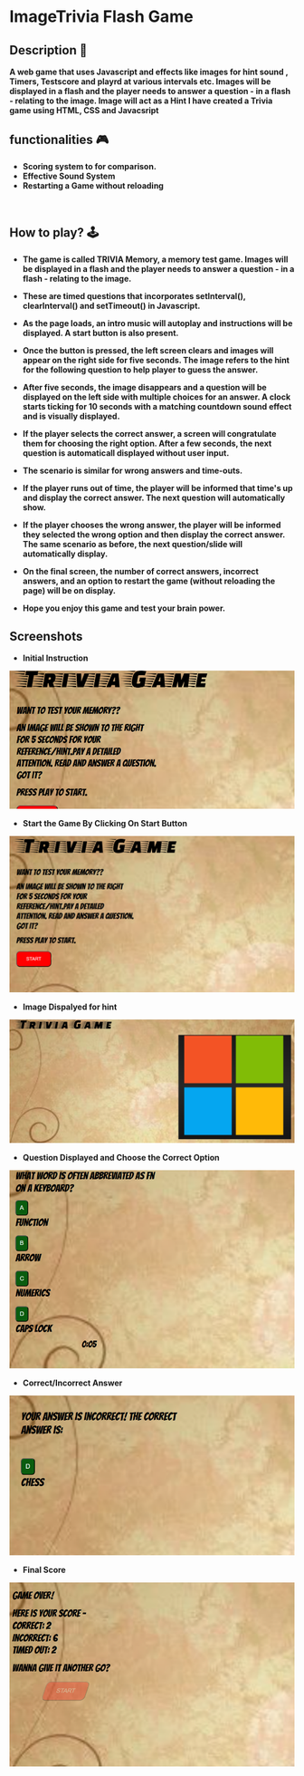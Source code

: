 # <b>ImageTrivia Flash Game 
## **Description 📃** 

A web game that uses Javascript and effects like images for hint sound , Timers, Testscore and playrd at various intervals etc. Images will be displayed in a flash and the player needs to answer a question - in a flash - relating to the image. Image will act as a Hint
I have created a Trivia game using HTML, CSS and Javacsript

## **functionalities 🎮** 

- Scoring system to for comparison.
- Effective Sound System
- Restarting a Game without reloading
<br>


## **How to play? 🕹️**

* The game is called TRIVIA Memory, a memory test game. Images will be displayed in a flash and the player needs to answer a question - in a flash - relating to the image.

* These are timed questions that incorporates setInterval(), clearInterval() and setTimeout() in Javascript.

* As the page loads, an intro music will autoplay and instructions will be displayed. A start button is also present.

* Once the button is pressed, the left screen clears and images will appear on the right side for five seconds. The image refers to the hint for the following question to help player to guess the answer.

* After five seconds, the image disappears and a question will be displayed on the left side with multiple choices for an answer. A clock starts ticking for 10 seconds with a matching countdown sound effect and is visually displayed.

* If the player selects the correct answer, a screen will congratulate them for choosing the right option. After a few seconds, the next question is automaticall displayed without user input.

* The scenario is similar for wrong answers and time-outs.

* If the player runs out of time, the player will be informed that time's up and display the correct answer.  The next question will automatically show.

* If the player chooses the wrong answer, the player will be informed they selected the wrong option and then display the correct answer. The same scenario as before, the next question/slide will automatically display.

* On the final screen, the number of correct answers, incorrect answers, and an option to restart the game (without reloading the page) will be on display.

* Hope you enjoy this game and test your brain power.

## Screenshots


* Initial Instruction

![Alt text](assets/images/Screenshot%202023-06-04%20194203.png)

* Start the Game By Clicking On Start Button

![Alt text](assets/images/Screenshot%202023-06-04%20194212.png)

* Image Dispalyed for hint

![Alt text](assets/images/Screenshot%202023-06-04%20194230.png)

* Question Displayed and Choose the Correct Option

![Alt text](assets/images/Screenshot%202023-06-04%20194253.png)

* Correct/Incorrect Answer

![Alt text](assets/images/Screenshot%202023-06-04%20194345.png)

* Final Score

![Alt text](assets/images/Screenshot%202023-06-04%20194437.png)